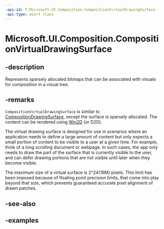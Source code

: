 ```yaml
---
-api-id: T:Microsoft.UI.Composition.CompositionVirtualDrawingSurface
-api-type: winrt class
---
```


<!-- Class syntax.
public class CompositionVirtualDrawingSurface : CompositionDrawingSurface, CompositionDrawingSurface
-->

# Microsoft.UI.Composition.CompositionVirtualDrawingSurface

## -description

Represents sparsely allocated bitmaps that can be associated with visuals for composition in a visual tree.

## -remarks

`CompositionVirtualDrawingSurface` is similar to [CompositionDrawingSurface](compositiondrawingsurface.md), except the surface is sparsely allocated. The content can be rendered using [Win2D](https://github.com/Microsoft/Win2D) (or D2D).


The virtual drawing surface is designed for use in scenarios where an application needs to define a large amount of content but only expects a small portion of content to be visible to a user at a given time. For example, think of a long scrolling document or webpage. In such cases, the app only needs to draw the part of the surface that is currently visible to the user, and can defer drawing portions that are not visible until later when they become visible.

The maximum size of a virtual surface is 2^24(16M) pixels. This limit has been imposed because of floating point precision limits, that come into play beyond that size, which prevents guaranteed accurate pixel alignment of drawn patches.

## -see-also

## -examples

